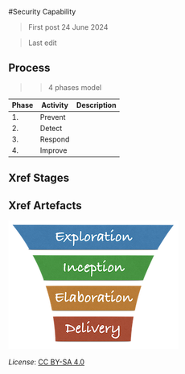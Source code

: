#Security Capability

> First post 24 June 2024

> Last edit


## Process
>> 4 phases model

| Phase | Activity | Description |
| --- | --- | --- |
| 1. | Prevent | |
| 2. | Detect | |
| 3. | Respond | |
| 4. | Improve | |

## Xref Stages

## Xref Artefacts

[<img src="/images/leanupLogo s.png" alt="drawing" class="center" width="338"/>](/Capabilities/overview.md)

*License*: [CC BY-SA 4.0](https://creativecommons.org/licenses/by-sa/4.0/deed.en)
